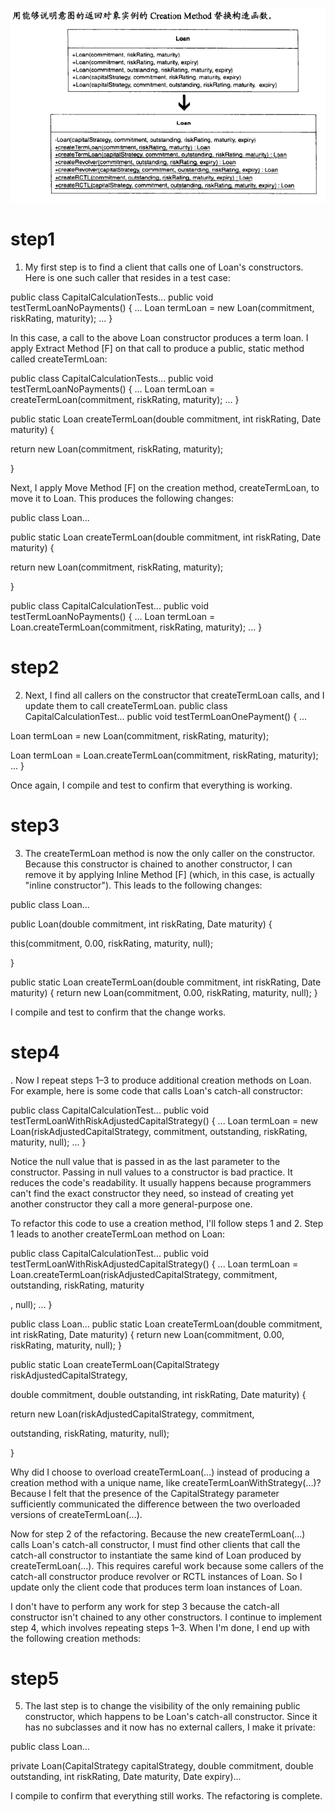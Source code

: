 ![use creation method substitute constructor](./Screenshot%20from%202020-09-01%2007-43-14.png)

# step1
1. My first step is to find a client that calls one of Loan's constructors. Here is one such caller that resides in a test case:

public class CapitalCalculationTests...
   public void testTermLoanNoPayments() {
      ...
      Loan termLoan = new Loan(commitment, riskRating, maturity);
      ...
   }

In this case, a call to the above Loan constructor produces a term loan. I apply Extract Method [F] on that call to produce a public, static method called createTermLoan:

public class CapitalCalculationTests...
   public void testTermLoanNoPayments() {
      ...
      Loan termLoan = 
createTermLoan(commitment, riskRating, maturity);
      ...
   }
   
public static Loan createTermLoan(double commitment, int riskRating, Date maturity) {
      
return new Loan(commitment, riskRating, maturity);
   
}


Next, I apply Move Method [F] on the creation method, createTermLoan, to move it to Loan. This produces the following changes:

public class Loan...
   
public static Loan createTermLoan(double commitment, int riskRating, Date maturity) {
      
return new Loan(commitment, riskRating, maturity);
   
}

public class CapitalCalculationTest...
   public void testTermLoanNoPayments() {
      ...
      Loan termLoan = 
Loan.createTermLoan(commitment, riskRating, maturity);
      ...
   }
   
# step2
2. Next, I find all callers on the constructor that createTermLoan calls, and I update them to call createTermLoan.
public class CapitalCalculationTest...
   public void testTermLoanOnePayment() {
      ...
      

Loan termLoan = new Loan(commitment, riskRating, maturity);
      
Loan termLoan = Loan.createTermLoan(commitment, riskRating, maturity);
      ...
   }

Once again, I compile and test to confirm that everything is working.

# step3 
3. The createTermLoan method is now the only caller on the constructor. Because this constructor is chained to another constructor, I can remove it by applying Inline Method [F] (which, in this case, is actually "inline constructor"). This leads to the following changes:

public class Loan...
   

public Loan(double commitment, int riskRating, Date maturity) {
      

this(commitment, 0.00, riskRating, maturity, null);
   

}

   public static Loan createTermLoan(double commitment, int riskRating, Date maturity) {
      return 
new Loan(commitment, 0.00, riskRating, maturity, null);
   }

I compile and test to confirm that the change works.

# step4
. Now I repeat steps 1–3 to produce additional creation methods on Loan. For example, here is some code that calls Loan's catch-all constructor:

public class CapitalCalculationTest...
   public void testTermLoanWithRiskAdjustedCapitalStrategy() {
      ...
      Loan termLoan = new Loan(riskAdjustedCapitalStrategy, commitment,
                               outstanding, riskRating, maturity, null);
      ...
   }

Notice the null value that is passed in as the last parameter to the constructor. Passing in null values to a constructor is bad practice. It reduces the code's readability. It usually happens because programmers can't find the exact constructor they need, so instead of creating yet another constructor they call a more general-purpose one.

To refactor this code to use a creation method, I'll follow steps 1 and 2. Step 1 leads to another createTermLoan method on Loan:

public class CapitalCalculationTest...
   public void testTermLoanWithRiskAdjustedCapitalStrategy() {
      ...
      Loan termLoan = 
Loan.createTermLoan(riskAdjustedCapitalStrategy, commitment,
                                          outstanding, riskRating, maturity

, null);
      ...
   }

public class Loan...
   public static Loan createTermLoan(double commitment, int riskRating, Date maturity) {
      return new Loan(commitment, 0.00, riskRating, maturity, null);
   }

   
public static Loan createTermLoan(CapitalStrategy riskAdjustedCapitalStrategy,
      
double commitment, double outstanding, int riskRating, Date maturity) {
      
return new Loan(riskAdjustedCapitalStrategy, commitment,
         
outstanding, riskRating, maturity, null);
   
}


Why did I choose to overload createTermLoan(…) instead of producing a creation method with a unique name, like createTermLoanWithStrategy(…)? Because I felt that the presence of the CapitalStrategy parameter sufficiently communicated the difference between the two overloaded versions of createTermLoan(…).

Now for step 2 of the refactoring. Because the new createTermLoan(…) calls Loan's catch-all constructor, I must find other clients that call the catch-all constructor to instantiate the same kind of Loan produced by createTermLoan(…). This requires careful work because some callers of the catch-all constructor produce revolver or RCTL instances of Loan. So I update only the client code that produces term loan instances of Loan.

I don't have to perform any work for step 3 because the catch-all constructor isn't chained to any other constructors. I continue to implement step 4, which involves repeating steps 1–3. When I'm done, I end up with the following creation methods:

# step5
5. The last step is to change the visibility of the only remaining public constructor, which happens to be Loan's catch-all constructor. Since it has no subclasses and it now has no external callers, I make it private:

public class Loan...
   
private Loan(CapitalStrategy capitalStrategy, double commitment,
                double outstanding, int riskRating,
                Date maturity, Date expiry)...

I compile to confirm that everything still works. The refactoring is complete. 